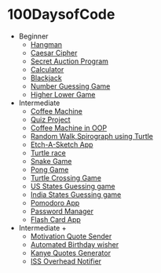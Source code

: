 # 100DaysofCode
- Beginner
    - [Hangman](https://github.com/orvil1026/100DaysOfCode/blob/main/Day%207/Hangman.ipynb)
    - [Caesar Cipher](https://github.com/orvil1026/100DaysOfCode/blob/main/Day%208/Caesar%20Cipher.ipynb)
    - [Secret Auction Program](https://github.com/orvil1026/100DaysOfCode/blob/main/Day%209/Secret%20Auction%20Program.ipynb)
    - [Calculator](https://github.com/orvil1026/100DaysOfCode/blob/main/Day%2010/Calculator.ipynb)
    - [Blackjack](https://github.com/orvil1026/100DaysOfCode/blob/main/Day%2011/BlackJack.ipynb)
    - [Number Guessing Game](https://github.com/orvil1026/100DaysOfCode/blob/main/Day%2012/Number%20Guessing%20Game.ipynb)
    - [Higher Lower Game](https://github.com/orvil1026/100DaysOfCode/blob/main/Day%2014/Higher%20Lower%20Game.ipynb)
 - Intermediate
    - [Coffee Machine](https://github.com/orvil1026/100DaysOfCode/blob/main/Day%2015/CoffeeMachine.py)
    - [Quiz Project](https://github.com/orvil1026/100DaysOfCode/tree/main/Day%2017/quiz-game-start)
    - [Coffee Machine in OOP](https://github.com/orvil1026/100DaysOfCode/tree/main/Day%2016/oop-coffee-machine-start/oop-coffee-machine-start)
    - [Random Walk,Spirograph using Turtle](https://github.com/orvil1026/100DaysOfCode/blob/main/Day%2018/Day18-start/main.py)
    - [Etch-A-Sketch App](https://github.com/orvil1026/100DaysOfCode/tree/main/Day%2019/etch-a-sketch-start)
    - [Turtle race](https://github.com/orvil1026/100DaysOfCode/tree/main/Day%2019/turtle-race-start)
    - [Snake Game](https://github.com/orvil1026/100DaysOfCode/tree/main/Day%2020%20%26%2021/snake_game)
    - [Pong Game](https://github.com/orvil1026/100DaysOfCode/tree/main/Day%2022/pong-game)
    - [Turtle Crossing Game](https://github.com/orvil1026/100DaysOfCode/tree/main/Day%2023/turtle-crossing-start)
    - [US States Guessing game](https://github.com/orvil1026/100DaysOfCode/tree/main/Day%2025/us-states-game-start)
    - [India States Guessing game](https://github.com/orvil1026/100DaysOfCode/tree/main/Day%2027/India-States-Guessing-game)
    - [Pomodoro App](https://github.com/orvil1026/100DaysOfCode/tree/main/Day%2028/pomodoro-start)
    - [Password Manager](https://github.com/orvil1026/100DaysOfCode/tree/main/Day%2029/password-manager-start)
    - [Flash Card App](https://github.com/orvil1026/100DaysOfCode/tree/main/Day%2031/Flash-Card-App)
- Intermediate +
    - [Motivation Quote Sender](https://github.com/orvil1026/100DaysOfCode/tree/main/Day%2032/Motivation-Quote-Sender)
    - [Automated Birthday wisher](https://github.com/orvil1026/100DaysOfCode/tree/main/Day%2032/birthday-wisher)
    - [Kanye Quotes Generator](https://github.com/orvil1026/100DaysOfCode/tree/main/Day%2033/kanye-quotes-start)
    - [ISS Overhead Notifier](https://github.com/orvil1026/100DaysOfCode/tree/main/Day%2033/issoverhead-start)
